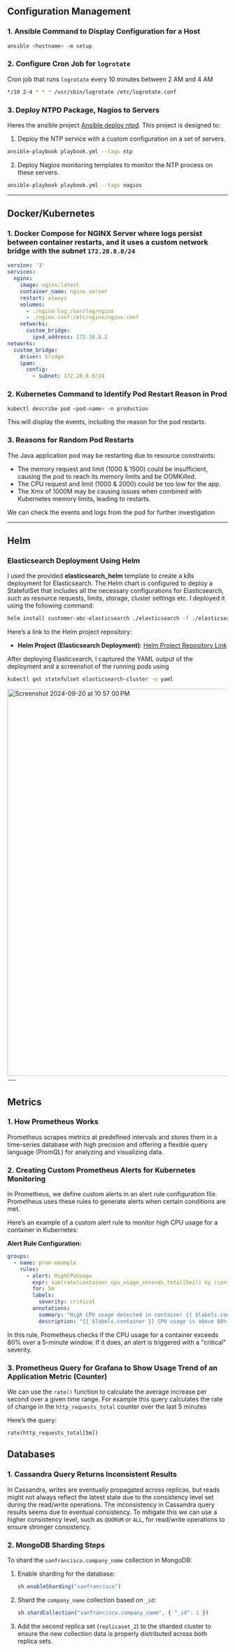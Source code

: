 ## Configuration Management

### 1. Ansible Command to Display Configuration for a Host
```bash
ansible <hostname> -m setup
```

### 2. Configure Cron Job for `logrotate`
Cron job that runs `logrotate` every 10 minutes between 2 AM and 4 AM
```bash
*/10 2-4 * * * /usr/sbin/logrotate /etc/logrotate.conf
```

### 3. Deploy NTPD Package, Nagios to Servers
Heres the ansible project [Ansible deploy ntpd](#project-links).
This project is designed to:
1. Deploy the NTP service with a custom configuration on a set of servers.
```bash
ansible-playbook playbook.yml --tags ntp
```
2. Deploy Nagios monitoring templates to monitor the NTP process on these servers.
```bash
ansible-playbook playbook.yml --tags nagios
```

---

## Docker/Kubernetes

### 1. Docker Compose for NGINX Server where logs persist between container restarts, and it uses a custom network bridge with the subnet `172.20.8.0/24`

```yaml
version: '3'
services:
  nginx:
    image: nginx:latest
    container_name: nginx_server
    restart: always
    volumes:
      - ./nginx-log:/var/log/nginx
      - ./nginx.conf:/etc/nginx/nginx.conf
    networks:
      custom_bridge:
        ipv4_address: 172.20.8.2
networks:
  custom_bridge:
    driver: bridge
    ipam:
      config:
        - subnet: 172.20.8.0/24
```

### 2. Kubernetes Command to Identify Pod Restart Reason in Prod

```bash
kubectl describe pod <pod-name> -n production
```
This will display the events, including the reason for the pod restarts.

### 3. Reasons for Random Pod Restarts
The Java application pod may be restarting due to resource constraints:
- The memory request and limit (1000 & 1500) could be insufficient, causing the pod to reach its memory limits and be OOMKilled.
- The CPU request and limit (1000 & 2000) could be too low for the app.
- The Xmx of 1000M may be causing issues when combined with Kubernetes memory limits, leading to restarts.

We can check the events and logs from the pod for further investigation

---

## Helm

### Elasticsearch Deployment Using Helm
I used the provided **elasticsearch_helm** template to create a k8s deployment for Elasticsearch. The Helm chart is configured to deploy a StatefulSet that includes all the necessary configurations for Elasticsearch, such as resource requests, limits, storage, cluster settings etc. I deployed it using the following command:
```bash
helm install customer-abc-elasticsearch ./elasticsearch -f ./elasticsearch/envs/qa/customer-abc-elasticsearch/values.yaml
```

Here’s a link to the Helm project repository:
- **Helm Project (Elasticsearch Deployment)**: [Helm Project Repository Link](#)

After deploying Elasticsearch, I captured the YAML output of the deployment and a screenshot of the running pods using

```bash
kubectl get statefulset elasticsearch-cluster -o yaml
```

<img width="885" alt="Screenshot 2024-09-20 at 10 57 00 PM" src="https://github.com/user-attachments/assets/f42d0b89-b363-443b-a8bd-9acd96b71fa9">
---

## Metrics

### 1. How Prometheus Works

Prometheus scrapes metrics at predefined intervals and stores them in a time-series database with high precision and offering a flexible query language (PromQL) for analyzing and visualizing data.

### 2. Creating Custom Prometheus Alerts for Kubernetes Monitoring

In Prometheus, we define custom alerts in an alert rule configuration file. Prometheus uses these rules to generate alerts when certain conditions are met.

Here’s an example of a custom alert rule to monitor high CPU usage for a container in Kubernetes:

**Alert Rule Configuration:**
```yaml
groups:
  - name: prom-example
    rules:
      - alert: HighCPUUsage
        expr: sum(rate(container_cpu_usage_seconds_total[5m])) by (container) > 80
        for: 5m
        labels:
          severity: critical
        annotations:
          summary: "High CPU usage detected in container {{ $labels.container }}"
          description: "{{ $labels.container }} CPU usage is above 80% for the last 5 minutes."
```

In this rule, Prometheus checks if the CPU usage for a container exceeds 80% over a 5-minute window. If it does, an alert is triggered with a "critical" severity.

### 3. Prometheus Query for Grafana to Show Usage Trend of an Application Metric (Counter)

We can use the `rate()` function to calculate the average increase per second over a given time range. For example this query calculates the rate of change in the `http_requests_total` counter over the last 5 minutes

Here’s the query:
```promql
rate(http_requests_total[5m])
```

## Databases

### 1. Cassandra Query Returns Inconsistent Results
In Cassandra, writes are eventually propagated across replicas, but reads might not always reflect the latest state due to the consistency level set during the read/write operations. The inconsistency in Cassandra query results seems due to eventual consistency. 
To mitigate this we can use a higher consistency level, such as `QUORUM` or `ALL`, for read/write operations to ensure stronger consistency.

### 2. MongoDB Sharding Steps
To shard the `sanfrancisco.company_name` collection in MongoDB:
1. Enable sharding for the database:
   ```js
   sh.enableSharding("sanfrancisco")
   ```
2. Shard the `company_name` collection based on `_id`:
   ```js
   sh.shardCollection("sanfrancisco.company_name", { "_id": 1 })
   ```
3. Add the second replica set (`replicaset_2`) to the sharded cluster to ensure the new collection data is properly distributed across both replica sets.



